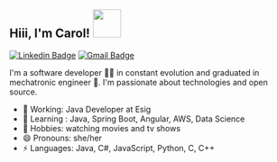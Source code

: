 ## Hiii, I'm Carol! <img src="https://media.giphy.com/media/mGcNjsfWAjY5AEZNw6/giphy.gif" width="50">

[![Linkedin Badge](https://img.shields.io/badge/-Ana_Caroline-blue?style=flat-square&logo=Linkedin&logoColor=white&link=https://www.linkedin.com/in/ana-caroline-dantas/)](https://www.linkedin.com/in/ana-caroline-dantas/) [![Gmail Badge](https://img.shields.io/badge/-carolinedantas.sd@gmail.com-c14438?style=flat-square&logo=Gmail&logoColor=white&link=mailto:carolinedantas.sd@gmail.com)](mailto:carolinedantas.sd@gmail.com)

I'm a software developer 👩‍💻 in constant evolution and graduated in mechatronic engineer :robot:. I'm passionate about technologies and open source.

- 🔭 Working: Java Developer at Esig
- 🌱 Learning : Java, Spring Boot, Angular, AWS, Data Science
- 💬 Hobbies: watching movies and tv shows
- 😄 Pronouns: she/her
- ⚡ Languages: Java, C#, JavaScript, Python, C, C++
